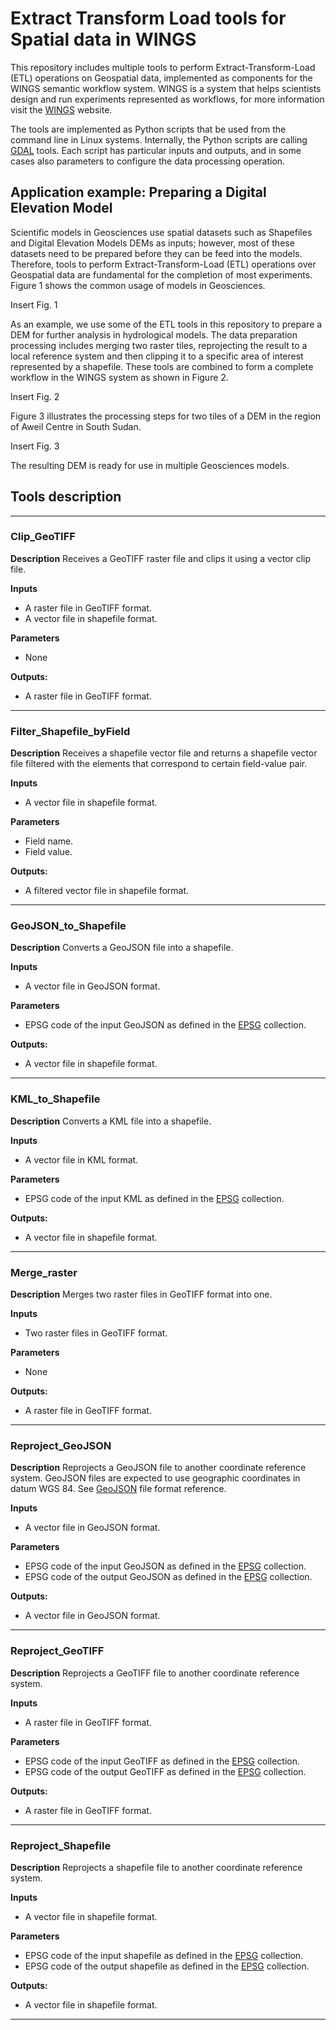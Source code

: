 # Extract Transform Load tools for Spatial data in WINGS

This repository includes multiple tools to perform Extract-Transform-Load (ETL) operations on Geospatial data, implemented as components for the WINGS semantic workflow system. WINGS is a system that helps scientists design and run experiments represented as workflows, for more information visit the [WINGS](www.wings-workflows.org) website.

The tools are implemented as Python scripts that be used from the command line in Linux systems. Internally, the Python scripts are calling [GDAL](https://gdal.org/) tools. Each script has particular inputs and outputs, and in some cases also parameters to configure the data processing operation.


## Application example: Preparing a Digital Elevation Model

Scientific models in Geosciences use spatial datasets such as Shapefiles and Digital Elevation Models DEMs as inputs; however, most of these datasets need to be prepared before they can be feed into the models. Therefore, tools to perform Extract-Transform-Load (ETL) operations over Geospatial data are fundamental for the completion of most experiments. Figure 1 shows the common usage of models in Geosciences.

Insert Fig. 1

As an example, we use some of the ETL tools in this repository to prepare a DEM for further analysis in hydrological models. The data preparation processing includes merging two raster tiles, reprojecting the result to a local reference system and then clipping it to a specific area of interest represented by a shapefile. These tools are combined to form a complete workflow in the WINGS system as shown in Figure 2.

Insert Fig. 2

Figure 3 illustrates the processing steps for two tiles of a DEM in the region of Aweil Centre in South Sudan.

Insert Fig. 3

The resulting DEM is ready for use in multiple Geosciences models.

## Tools description

---

### Clip_GeoTIFF

  **Description** Receives a GeoTIFF raster file and clips it using a vector clip file.
  
  **Inputs**
    
  * A raster file in GeoTIFF format.
  * A vector file in shapefile format.
  
  **Parameters**
    
  * None
  
  **Outputs:**
    
  * A raster file in GeoTIFF format.
  
---

### Filter_Shapefile_byField

  **Description** Receives a shapefile vector file and returns a shapefile vector file filtered with the elements that correspond to certain field-value pair.
  
  **Inputs**
    
  * A vector file in shapefile format.
  
  **Parameters**
    
  * Field name.
  * Field value.
  
  **Outputs:**
    
  * A filtered vector file in shapefile format.

---

### GeoJSON_to_Shapefile

  **Description** Converts a GeoJSON file into a shapefile.
  
  **Inputs**
    
  * A vector file in GeoJSON format.
  
  **Parameters**
    
  * EPSG code of the input GeoJSON as defined in the [EPSG](http://www.epsg.org/) collection.
  
  **Outputs:**
    
  * A vector file in shapefile format.
  
---

### KML_to_Shapefile

  **Description** Converts a KML file into a shapefile.
  
  **Inputs**
    
  * A vector file in KML format.
  
  **Parameters**
    
  * EPSG code of the input KML as defined in the [EPSG](http://www.epsg.org/) collection.
  
  **Outputs:**
    
  * A vector file in shapefile format.

---

### Merge_raster

  **Description** Merges two raster files in GeoTIFF format into one.
  
  **Inputs**
    
  * Two raster files in GeoTIFF format.
  
  **Parameters**
    
  * None
  
  **Outputs:**
    
  * A raster file in GeoTIFF format.
  
---

### Reproject_GeoJSON

  **Description** Reprojects a GeoJSON file to another coordinate reference system. GeoJSON files are expected to use geographic coordinates in datum WGS 84. See [GeoJSON](https://tools.ietf.org/html/rfc7946) file format reference.
  
  **Inputs**
    
  * A vector file in GeoJSON format.
  
  **Parameters**
    
  * EPSG code of the input GeoJSON as defined in the [EPSG](http://www.epsg.org/) collection.
  * EPSG code of the output GeoJSON as defined in the [EPSG](http://www.epsg.org/) collection.
  
  **Outputs:**
    
  * A vector file in GeoJSON format.
  
---

### Reproject_GeoTIFF

  **Description** Reprojects a GeoTIFF file to another coordinate reference system.
  
  **Inputs**
    
  * A raster file in GeoTIFF format.
  
  **Parameters**
    
  * EPSG code of the input GeoTIFF as defined in the [EPSG](http://www.epsg.org/) collection.
  * EPSG code of the output GeoTIFF as defined in the [EPSG](http://www.epsg.org/) collection.
  
  **Outputs:**
    
  * A raster file in GeoTIFF format.
  
---

### Reproject_Shapefile

  **Description** Reprojects a shapefile file to another coordinate reference system.
  
  **Inputs**
    
  * A vector file in shapefile format.
  
  **Parameters**
    
  * EPSG code of the input shapefile as defined in the [EPSG](http://www.epsg.org/) collection.
  * EPSG code of the output shapefile as defined in the [EPSG](http://www.epsg.org/) collection.
  
  **Outputs:**
    
  * A vector file in shapefile format.
  
---
